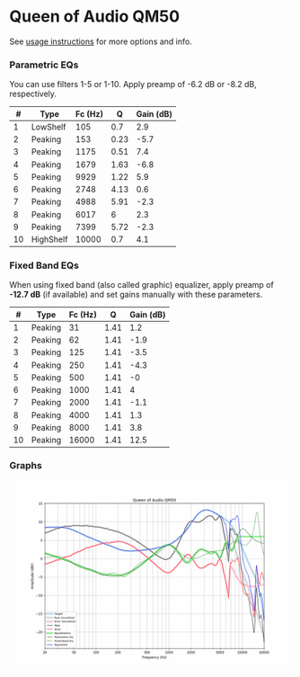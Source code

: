 # Queen of Audio QM50
See [usage instructions](https://github.com/jaakkopasanen/AutoEq#usage) for more options and info.

### Parametric EQs
You can use filters 1-5 or 1-10. Apply preamp of -6.2 dB or -8.2 dB, respectively.

|   # | Type      |   Fc (Hz) |    Q |   Gain (dB) |
|-----|-----------|-----------|------|-------------|
|   1 | LowShelf  |       105 | 0.7  |         2.9 |
|   2 | Peaking   |       153 | 0.23 |        -5.7 |
|   3 | Peaking   |      1175 | 0.51 |         7.4 |
|   4 | Peaking   |      1679 | 1.63 |        -6.8 |
|   5 | Peaking   |      9929 | 1.22 |         5.9 |
|   6 | Peaking   |      2748 | 4.13 |         0.6 |
|   7 | Peaking   |      4988 | 5.91 |        -2.3 |
|   8 | Peaking   |      6017 | 6    |         2.3 |
|   9 | Peaking   |      7399 | 5.72 |        -2.3 |
|  10 | HighShelf |     10000 | 0.7  |         4.1 |

### Fixed Band EQs
When using fixed band (also called graphic) equalizer, apply preamp of **-12.7 dB** (if available) and set gains manually with these parameters.

|   # | Type    |   Fc (Hz) |    Q |   Gain (dB) |
|-----|---------|-----------|------|-------------|
|   1 | Peaking |        31 | 1.41 |         1.2 |
|   2 | Peaking |        62 | 1.41 |        -1.9 |
|   3 | Peaking |       125 | 1.41 |        -3.5 |
|   4 | Peaking |       250 | 1.41 |        -4.3 |
|   5 | Peaking |       500 | 1.41 |        -0   |
|   6 | Peaking |      1000 | 1.41 |         4   |
|   7 | Peaking |      2000 | 1.41 |        -1.1 |
|   8 | Peaking |      4000 | 1.41 |         1.3 |
|   9 | Peaking |      8000 | 1.41 |         3.8 |
|  10 | Peaking |     16000 | 1.41 |        12.5 |

### Graphs
![](./Queen%20of%20Audio%20QM50.png)
